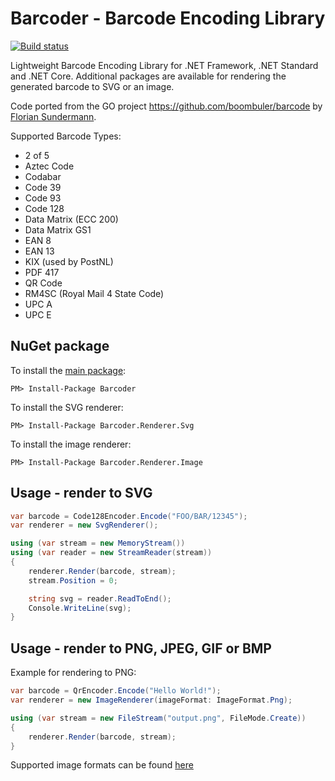 # Barcoder - Barcode Encoding Library

[![Build status](https://ci.appveyor.com/api/projects/status/x6dhc3m70nxj30mx/branch/master?svg=true)](https://ci.appveyor.com/project/huysentruitw/barcoder/branch/master)

Lightweight Barcode Encoding Library for .NET Framework, .NET Standard and .NET Core. Additional packages are available for rendering the generated barcode to SVG or an image.

Code ported from the GO project https://github.com/boombuler/barcode by [Florian Sundermann](https://github.com/boombuler).

Supported Barcode Types:

* 2 of 5
* Aztec Code
* Codabar
* Code 39
* Code 93
* Code 128
* Data Matrix (ECC 200)
* Data Matrix GS1
* EAN 8
* EAN 13
* KIX (used by PostNL)  
* PDF 417
* QR Code
* RM4SC (Royal Mail 4 State Code)
* UPC A
* UPC E

## NuGet package

To install the [main package](https://www.nuget.org/packages/Barcoder):

    PM> Install-Package Barcoder

To install the SVG renderer:

    PM> Install-Package Barcoder.Renderer.Svg

To install the image renderer:

	PM> Install-Package Barcoder.Renderer.Image
	
## Usage - render to SVG

```csharp
var barcode = Code128Encoder.Encode("FOO/BAR/12345");
var renderer = new SvgRenderer();

using (var stream = new MemoryStream())
using (var reader = new StreamReader(stream))
{
    renderer.Render(barcode, stream);
    stream.Position = 0;

    string svg = reader.ReadToEnd();
    Console.WriteLine(svg);
}
```

## Usage - render to PNG, JPEG, GIF or BMP

Example for rendering to PNG:

```csharp
var barcode = QrEncoder.Encode("Hello World!");
var renderer = new ImageRenderer(imageFormat: ImageFormat.Png);

using (var stream = new FileStream("output.png", FileMode.Create))
{
    renderer.Render(barcode, stream);
}
```

Supported image formats can be found [here](/src/Barcoder.Renderer.Image/ImageFormat.cs)
